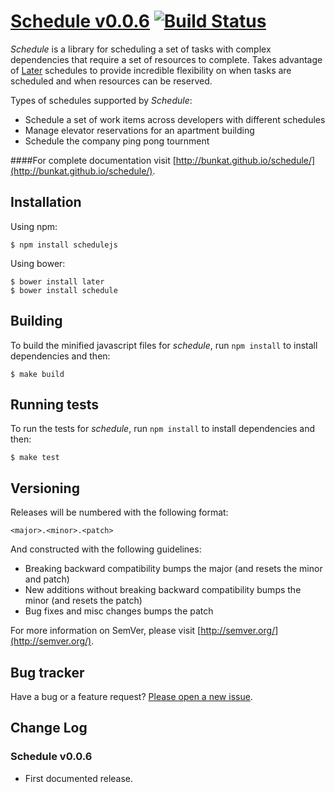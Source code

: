 # [Schedule v0.0.6](http://bunkat.github.io/schedule/) [![Build Status](https://travis-ci.org/bunkat/schedule.png)](https://travis-ci.org/bunkat/schedule)

_Schedule_ is a library for scheduling a set of tasks with complex dependencies that require a set of resources to complete. Takes advantage of [Later](http://bunkat.github.io/later/) schedules to provide incredible flexibility on when tasks are scheduled and when resources can be reserved.

Types of schedules supported by _Schedule_:

* Schedule a set of work items across developers with different schedules
* Manage elevator reservations for an apartment building
* Schedule the company ping pong tournment

####For complete documentation visit [http://bunkat.github.io/schedule/](http://bunkat.github.io/schedule/).


## Installation
Using npm:

    $ npm install schedulejs

Using bower:

    $ bower install later
    $ bower install schedule

## Building

To build the minified javascript files for _schedule_, run `npm install` to install dependencies and then:

    $ make build

## Running tests

To run the tests for _schedule_, run `npm install` to install dependencies and then:

    $ make test

## Versioning

Releases will be numbered with the following format:

`<major>.<minor>.<patch>`

And constructed with the following guidelines:

* Breaking backward compatibility bumps the major (and resets the minor and patch)
* New additions without breaking backward compatibility bumps the minor (and resets the patch)
* Bug fixes and misc changes bumps the patch

For more information on SemVer, please visit [http://semver.org/](http://semver.org/).

## Bug tracker

Have a bug or a feature request? [Please open a new issue](https://github.com/bunkat/schedule/issues).

## Change Log

### Schedule v0.0.6

* First documented release.
